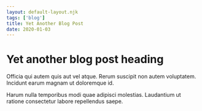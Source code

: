```yaml
---
layout: default-layout.njk 
tags: ['blog']
title: Yet Another Blog Post
date: 2020-01-03
---
```


# Yet another blog post heading

Officia qui autem quis aut vel atque. Rerum suscipit non autem voluptatem. Incidunt earum magnam ut doloremque id. 

Harum nulla temporibus modi quae adipisci molestias. Laudantium ut ratione consectetur labore repellendus saepe.